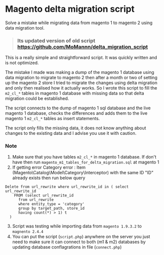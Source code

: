 # Magento delta migration script
Solve a mistake while migrating data from magento 1 to magento 2 using data migration tool.


>### Its updated version of old script https://github.com/MoMannn/delta_migration_script


This is a really simple and straightforward script. It was quickly written and is not optimized.

The mistake I made was making a dump of the magento 1 database using data migration to migrate to magento 2 then after a month or two of setting up the magento 2 store I tried to migrate the changes using delta migration and only then realised how it actually works. So I wrote this script to fill the `m2_cl_*` tables in magento 1 database with missing data so that delta migration could be established.

The script connects to the dump of magento 1 sql database and the live magento 1 database, checks the differences and adds them to the live magento 1 `m2_cl_*` tables as insert statements.

The script only fills the missing data, it does not know anything about changes to the existing data and I advise you use it with caution.

### Note
1. Make sure that you have tables `m2_cl_*` in magento 1 database. If don't have then run `magento_m1_tables_for_delta_migration.sql` at magento 1
2. If getting error Category error : Item (Magento\Catalog\Model\Category\Interceptor) with the same ID "ID" already exists then run below query

```
Delete from url_rewrite where url_rewrite_id in ( select url_rewrite_id
    FROM (select url_rewrite_id
      from url_rewrite
      where entity_type = 'category'
      group by target_path, store_id
      having count(*) > 1) t
  )
```
 3. Script was testing while importing data from `magento 1.9.3.2` to `magnento 2.4.4`
 4. You can put the script (`script.php`) anywhere on the server you just need to make sure it can connect to both (m1 & m2) databases by updating database conflagrations in file (`connect.php`)
